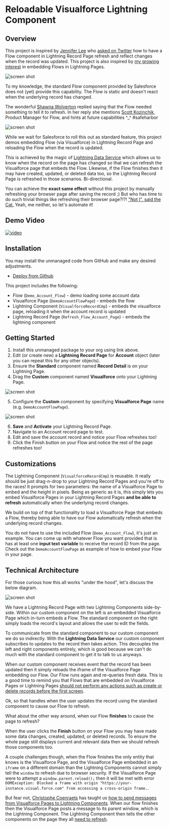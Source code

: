 Reloadable Visualforce Lightning Component
==========================================

Overview
--------

This project is inspired by [Jennifer Lee](https://twitter.com/jenwlee) who [asked on Twitter](https://twitter.com/DouglasCAyers/status/886085746767126529)
how to have a Flow component in Lightning Record Page refresh and reflect changes when the record was updated.
This project is also inspired by [my growing interest](https://douglascayers.com/2017/06/24/dependent-page-layouts-dynamically-hideshow-form-fields-in-lightning-experience/) in embedding Flows in Lightning Pages.

![screen shot](images/jenwlee-flow-question.png)

To my knowledge, the standard Flow component provided by Salesforce does not (yet) provide this capability.
The Flow is static and doesn't react when the underlying record has changed.

The wonderful [Shawna Wolverton](https://twitter.com/shawnawol) replied saying that the Flow needed something to tell it to refresh.
In her reply she mentions [Scott Kozinchik](https://twitter.com/scottkozy_sfdc), Product Manager for Flow, and hints at future capabilities ^_^ #safeharbor

![screen shot](images/shawnawol-reply.png)

While we wait for Salesforce to roll this out as standard feature, this project demos embedding Flow (via Visualforce)
in Lightning Record Page and reloading the Flow when the record is updated.

This is achieved by the magic of [Lightning Data Service](https://developer.salesforce.com/docs/atlas.en-us.lightning.meta/lightning/data_service.htm)
which allows us to know when the record on the page has changed so that we can refresh the Visualforce page that embeds the Flow.
Likewise, if the Flow finishes then it may have created, updated, or deleted data too, so the Lightning Record Page is refreshed
in those scenarios. Bi-directional.

You can achieve the **exact same effect** without this project by manually refreshing your browser page after saving the record ;)
But who has time to do such trivial things like refreshing their browser page?!?!
["Not I", said the Cat.](https://en.wikipedia.org/wiki/The_Little_Red_Hen)
Yeah, me neither, so let's automate it!

Demo Video
----------

[![video](images/youtube-thumbnail.png)](https://youtu.be/rjCE1QpPWx4)


Installation
------------

You may install the unmanaged code from GitHub and make any desired adjustments.

* [Deploy from Github](https://githubsfdeploy.herokuapp.com)

This project includes the following:

* Flow (`Demo_Account_Flow`) - demo loading some account data
* Visualforce Page (`DemoAccountFlowPage`) - embeds the flow
* Lightning Component (`VisualforceRecordCmp`) - embeds the visualforce page, reloading it when the account record is updated
* Lightning Record Page (`Refresh_Flow_Account_Page`) - embeds the lightning component


Getting Started
---------------
1. Install this unmanaged package to your org using link above.
2. Edit (or create new) a **Lightning Record Page** for **Account** object (later you can repeat this for any other objects).
3. Ensure the **Standard** component named **Record Detail** is on your Lightning Page.
4. Drag the **Custom** component named **Visualforce** onto your Lightning Page.

![screen shot](images/appbuilder-custom-visualforce-cmp.png)

5. Configure the **Custom** component by specifying **Visualforce Page** name (e.g. `DemoAccountFlowPage`).

![screen shot](images/appbuilder-custom-visualforce-cmp-attributes.png)

6. **Save** and **Activate** your Lightning Record Page.
7. Navigate to an Account record page to test.
9. Edit and save the account record and notice your Flow refreshes too!
10. Click the Finish button on your Flow and notice the rest of the page refreshes too!


Customizations
--------------

The Lightning Component (`VisualforceRecordCmp`) is reusable. It really should be just drag-n-drop to your Lightning Record Pages
and you're off to the races! It prompts for two parameters: the name of a Visualforce Page to embed and the height in pixels.
Being as generic as it is, this simply lets you embed Visualforce Pages in your Lightning Record Pages **and be able to refresh**
automatically when the underlying record changes.

We build on top of that functionality to load a Visualforce Page that embeds a Flow, thereby being able to have our Flow
automatically refresh when the underlying record changes.

You do not have to use the included Flow (`Demo_Account_Flow`), it's just an example. You can come up with whatever Flow you want
provided that is has at least one **input text variable** to receive the record ID from the page.
Check out the `DemoAccountFlowPage` as example of how to embed your Flow in your page. 


Technical Architecture
----------------------

For those curious how this all works "under the hood", let's discuss the below diagram.

![screen shot](images/lc-vf-messaging.png)

We have a Lightning Record Page with two Lightning Components side-by-side.
Within our custom component on the left is an embedded Visualforce Page which in-turn embeds a Flow.
The standard component on the right simply loads the record's layout and allows the user to edit the fields.

To communicate from the standard component to our custom component we do so indirectly.
With the **Lightning Data Service** our custom component subscribes to updates to the record then takes action.
This decouples the left and right components entirely, which is good because we can't do much with the standard component
to get it to talk to us anyways.

When our custom component receives event that the record has been updated then it simply reloads the iframe of the
Visualforce Page embedding our Flow. Our Flow runs again and re-queries fresh data. This is a good time to remind you
that Flows that are embedded on Visualforce Pages or Lightning Pages [should not perform any actions such as create
or delete records before the first screen](https://developer.salesforce.com/docs/atlas.en-us.salesforce_vpm_guide.meta/salesforce_vpm_guide/lightning_app_builder_customize_lex_pages_considerations_flow.htm). 

Ok, so that handles when the user updates the record using the standard component to cause our Flow to refresh.

What about the other way around, when our Flow **finishes** to cause the page to refresh?

When the user clicks the **Finish** button on your Flow you may have made some data changes, created, updated, or deleted records.
To ensure the whole page still displays current and relevant data then we should refresh those components too.

A couple challenges though, when the Flow finishes the only entity that knows is the Visualforce Page,
and the Visualforce Page embedded in an `iframe` on a different domain than the Lightning Components cannot simply
tell the `window` to refresh due to browser security. If the Visualforce Page were to attempt a `window.parent.reload();`
then it will be met with error `DOMException: Blocked a frame with origin "https://your-instance.visual.force.com" from accessing a cross-origin frame.`.

But fear not, [Christophe Coenraets](https://twitter.com/ccoenraets) has taught us [how to send messages from Visualforce Pages to Lightning Components](https://developer.salesforce.com/blogs/developer-relations/2017/01/lightning-visualforce-communication.html).
When our flow finishes then the Visualforce Page posts a message to its parent window, which is the Lightning Component.
The Lightning Component then tells the other components on the page they all [need to refresh](https://developer.salesforce.com/docs/atlas.en-us.lightning.meta/lightning/ref_force_refreshView.htm).
